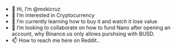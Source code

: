 - 👋 Hi, I’m @mokicruz
- 👀 I’m interested in Cryptocurrency
- 🌱 I’m currently learning how to buy it and watch it lose value
- 💞️ I’m looking to collaborate on how to fund Nano after opening an account, why Binance.us only allows purshsing with BUSD. 
- 📫 How to reach me here on Reddit..

<!---
mokicruz/mokicruz is a ✨ special ✨ repository because its `README.md` (this file) appears on your GitHub profile.
You can click the Preview link to take a look at your changes.
--->

